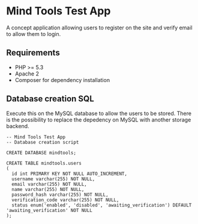# Mind Tools Test App

A concept application allowing users to register on the site and verify email to allow them to login.

## Requirements

* PHP >= 5.3
* Apache 2
* Composer for dependency installation

## Database creation SQL

Execute this on the MySQL database to allow the users to be stored. There is the possibility to replace the depedency on MySQL with another storage backend.

    -- Mind Tools Test App
    -- Database creation script

    CREATE DATABASE mindtools;

    CREATE TABLE mindtools.users
    (
      id int PRIMARY KEY NOT NULL AUTO_INCREMENT,
      username varchar(255) NOT NULL,
      email varchar(255) NOT NULL,
      name varchar(255) NOT NULL,
      password_hash varchar(255) NOT NULL,
      verification_code varchar(255) NOT NULL,
      status enum('enabled', 'disabled', 'awaiting_verification') DEFAULT 'awaiting_verification' NOT NULL
    );

